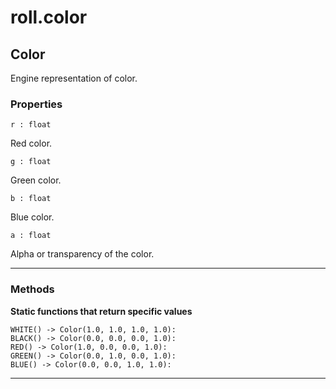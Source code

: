 # roll.color

## Color

Engine representation of color.

### Properties

```
r : float
```
Red color.

```
g : float
```
Green color.

```
b : float
```
Blue color.

```
a : float
```
Alpha or transparency of the color.

---

### Methods

**Static functions that return specific values**

```
WHITE() -> Color(1.0, 1.0, 1.0, 1.0):
BLACK() -> Color(0.0, 0.0, 0.0, 1.0):
RED() -> Color(1.0, 0.0, 0.0, 1.0):
GREEN() -> Color(0.0, 1.0, 0.0, 1.0):
BLUE() -> Color(0.0, 0.0, 1.0, 1.0):
```

---

